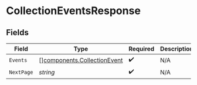 # CollectionEventsResponse


## Fields

| Field                                                                      | Type                                                                       | Required                                                                   | Description                                                                |
| -------------------------------------------------------------------------- | -------------------------------------------------------------------------- | -------------------------------------------------------------------------- | -------------------------------------------------------------------------- |
| `Events`                                                                   | [][components.CollectionEvent](../../models/components/collectionevent.md) | :heavy_check_mark:                                                         | N/A                                                                        |
| `NextPage`                                                                 | *string*                                                                   | :heavy_check_mark:                                                         | N/A                                                                        |